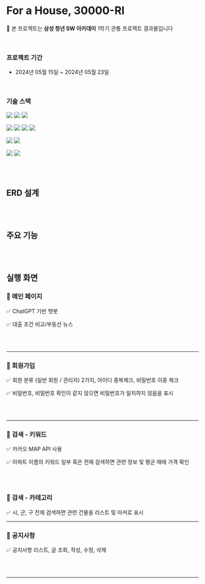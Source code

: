 # For a House, 30000-RI

🔔 본 프로젝트는 **삼성 청년 SW 아카데미** 1학기 관통 프로젝트 결과물입니다

<br>

### 프로젝트 기간
- 2024년 05월 15일 ~ 2024년 05월 23일

<br>

### 기술 스택

<img src="https://img.shields.io/badge/html5-E34F26?style=for-the-badge&logo=html5&logoColor=white"></a>
<img src="https://img.shields.io/badge/css-1572B6?style=for-the-badge&logo=css3&logoColor=white"></a>
<img src="https://img.shields.io/badge/vue.js-4FC08D?style=for-the-badge&logo=vue.js&logoColor=white">

<img src="https://img.shields.io/badge/java-007396?style=for-the-badge&logo=java&logoColor=white"></a>
<img src="https://img.shields.io/badge/mysql-4479A1?style=for-the-badge&logo=mysql&logoColor=white"></a>
<img src="https://img.shields.io/badge/springboot-6DB33F?style=for-the-badge&logo=springboot&logoColor=white"></a>
<img src="https://img.shields.io/badge/MyBatis-000000?style=for-the-badge&logo=MyBatis&logoColor=white">

<img src="https://img.shields.io/badge/API-Kakao_Map-red?style=for-the-badge&logo=MyBatis&logoColor=white"> </a>
<img src="https://img.shields.io/badge/API-chatGPT-74aa9c?style=for-the-badge&logo=openai&logoColor=white">

<img src="https://img.shields.io/badge/git-F05032?style=for-the-badge&logo=git&logoColor=white"></a>
<img src="https://img.shields.io/badge/github-181717?style=for-the-badge&logo=github&logoColor=white">

<br><br>


## **ERD 설계**



<br><br>

## 주요 기능

<br><br>

## 실행 화면

### 🔗 메인 페이지

✅ ChatGPT 기반 챗봇

✅ 대출 조건 비교/부동산 뉴스


<br><br>

---

### 🔗 회원가입

✅ 회원 분류 (일반 회원 / 관리자) 2가지, 아이디 중복체크, 비밀번호 이중 체크

✅ 비밀번호, 비밀번호 확인이 같지 않으면 비밀번호가 일치하지 않음을 표시

<br><br>

---


### **🔗 검색 - 키워드**


✅ 카카오 MAP API 사용

✅ 아파트 이름의 키워드 일부 혹은 전체 검색하면 관련 정보 및 평균 매매 가격 확인

<br><br>

### **🔗 검색 - 카테고리**

✅ 시, 군, 구 전체 검색하면 관련 건물을 리스트 및 마커로 표시

---

### 🔗 공지사항


✅ 공지사항 리스트, 글 조회, 작성, 수정, 삭제

<br><br>

---
